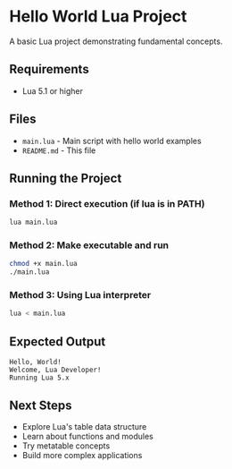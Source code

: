 # Hello World Lua Project

A basic Lua project demonstrating fundamental concepts.

## Requirements

- Lua 5.1 or higher

## Files

- `main.lua` - Main script with hello world examples
- `README.md` - This file

## Running the Project

### Method 1: Direct execution (if lua is in PATH)
```bash
lua main.lua
```

### Method 2: Make executable and run
```bash
chmod +x main.lua
./main.lua
```

### Method 3: Using Lua interpreter
```bash
lua < main.lua
```

## Expected Output

```
Hello, World!
Welcome, Lua Developer!
Running Lua 5.x
```

## Next Steps

- Explore Lua's table data structure
- Learn about functions and modules
- Try metatable concepts
- Build more complex applications

